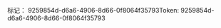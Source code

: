 <span data-ttu-id="a5dcf-101">标记： 9259854d-d6a6-4906-8d66-0f8064f35793</span><span class="sxs-lookup"><span data-stu-id="a5dcf-101">Token: 9259854d-d6a6-4906-8d66-0f8064f35793</span></span>